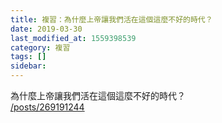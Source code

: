 ```yaml
---
title: 複習：為什麼上帝讓我們活在這個這麼不好的時代？
date: 2019-03-30
last_modified_at: 1559398539
category: 複習
tags: []
sidebar: 
---
```


<p>為什麼上帝讓我們活在這個這麼不好的時代？<br/>
<a href="/posts/269191244" target="_blank">/posts/269191244</a></p>
<p> </p>

